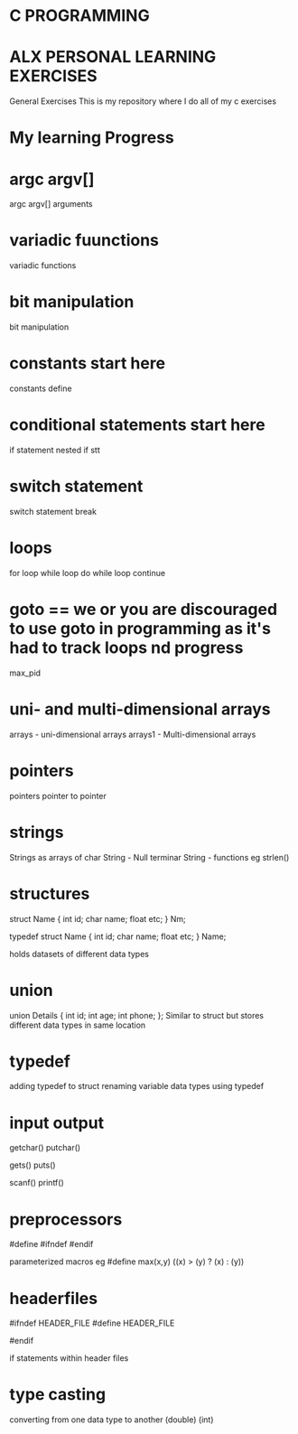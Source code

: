 # C PROGRAMMING 
# ALX PERSONAL LEARNING EXERCISES
General Exercises
This is my repository where I do all of my c exercises

# My learning Progress
# argc argv[]
argc argv[]
arguments

# variadic fuunctions
variadic functions

# bit manipulation
bit manipulation

# constants start here
constants
define

# conditional statements start here
if statement
nested if stt

# switch statement
switch statement
break

# loops
for loop
while loop
do while loop
continue

# goto == we or you are discouraged to use goto in programming as it's had to track loops nd progress
max_pid

# uni- and multi-dimensional arrays
arrays - uni-dimensional arrays
arrays1 - Multi-dimensional arrays

# pointers
pointers
pointer to pointer

# strings
Strings as arrays of char
String - Null terminar
String - functions eg strlen()

# structures
struct Name {
    int id;
    char name;
    float etc;
} Nm;

typedef struct Name {
    int id;
    char name;
    float etc;
} Name;

holds datasets of different data types

# union
union Details {
    int id;
    int age;
    int phone;
};
Similar to struct but stores different data types in same location

# typedef
adding typedef to struct
renaming variable data types using typedef

# input output
getchar()
putchar()

gets()
puts()

scanf()
printf()

# preprocessors
#define
#ifndef
#endif

parameterized macros eg 
#define max(x,y) ((x) > (y) ? (x) : (y))

# headerfiles
#ifndef HEADER_FILE
#define HEADER_FILE

#endif

if statements within header files

# type casting
converting from one data type to another
(double)
(int)

